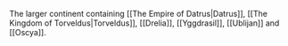 The larger continent containing [[The Empire of Datrus|Datrus]], [[The Kingdom of Torveldus|Torveldus]], [[Drelia]], [[Yggdrasil]], [[Ublijan]] and [[Oscya]].